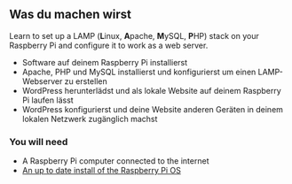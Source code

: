 ## Was du machen wirst
Learn to set up a LAMP (**L**inux, **A**pache, **M**ySQL, **P**HP) stack on your Raspberry Pi and configure it to work as a web server.

 - Software auf deinem Raspberry Pi installierst
 - Apache, PHP und MySQL installierst und konfigurierst um einen LAMP-Webserver zu erstellen
 - WordPress herunterlädst und als lokale Website auf deinem Raspberry Pi laufen lässt
 - WordPress konfigurierst und deine Website anderen Geräten in deinem lokalen Netzwerk zugänglich machst


### You will need
- A Raspberry Pi computer connected to the internet
- [An up to date install of the Raspberry Pi OS](https://www.raspberrypi.org/downloads/)
